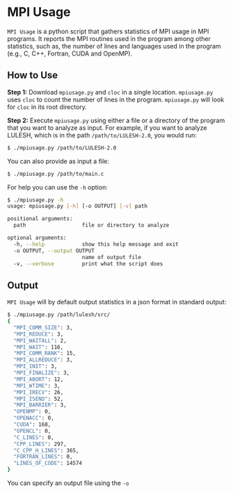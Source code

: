 # MPI Usage

`MPI Usage` is a python script that gathers statistics of MPI usage in MPI programs. It reports the MPI routines used in the program among other statistics, such as, the number of lines and languages used in the program (e.g., C, C++, Fortran, CUDA and OpenMP).

## How to Use

**Step 1:** Download `mpiusage.py` and `cloc` in a single location. `mpiusage.py` uses `cloc` to count the number of lines in the program. `mpiusage.py` will look for `cloc` in its root directory.

**Step 2:** Execute `mpiusage.py` using either a file or a directory of the program that you want to analyze as input. For example, if you want to analyze LULESH, which is in the path `/path/to/LULESH-2.0`, you would run:

```sh
$ ./mpiusage.py /path/to/LULESH-2.0
```

You can also provide as input a file:

```sh
$ ./mpiusage.py /path/to/main.c
```

For help you can use the `-h` option:

```sh
$ ./mpiusage.py -h
usage: mpiusage.py [-h] [-o OUTPUT] [-v] path

positional arguments:
  path                  file or directory to analyze

optional arguments:
  -h, --help            show this help message and exit
  -o OUTPUT, --output OUTPUT
                        name of output file
  -v, --verbose         print what the script does
```

## Output

`MPI Usage` will by default output statistics in a json format in standard output:

```sh
$ ./mpiusage.py /path/lulesh/src/
{
  "MPI_COMM_SIZE": 3,
  "MPI_REDUCE": 3,
  "MPI_WAITALL": 2,
  "MPI_WAIT": 116,
  "MPI_COMM_RANK": 15,
  "MPI_ALLREDUCE": 3,
  "MPI_INIT": 3,
  "MPI_FINALIZE": 3,
  "MPI_ABORT": 12,
  "MPI_WTIME": 3,
  "MPI_IRECV": 26,
  "MPI_ISEND": 52,
  "MPI_BARRIER": 3,
  "OPENMP": 0,
  "OPENACC": 0,
  "CUDA": 168,
  "OPENCL": 0,
  "C_LINES": 0,
  "CPP_LINES": 297,
  "C_CPP_H_LINES": 365,
  "FORTRAN_LINES": 0,
  "LINES_OF_CODE": 14574
}
```

You can specify an output file using the `-o`

